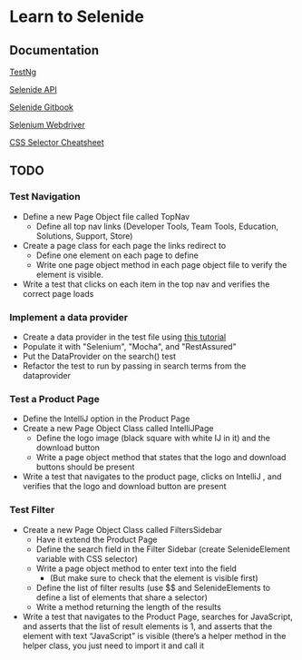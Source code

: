 # Learn to Selenide

## Documentation

[TestNg](https://testng.org/#_testng_xml)

[Selenide API](https://selenide.org/documentation.html)

[Selenide Gitbook](https://selenide.gitbooks.io/user-guide/content/en/selenide-api/selenide.html)

[Selenium Webdriver](https://www.selenium.dev/documentation/webdriver/)

[CSS Selector Cheatsheet](https://www.lambdatest.com/blog/locators-in-selenium-webdriver-with-examples/)

## TODO

### Test Navigation
* Define a new Page Object file called TopNav
    * Define all top nav links (Developer Tools, Team Tools, Education, Solutions, Support, Store)
* Create a page class for each page the links redirect to
    * Define one element on each page to define
    * Write one page object method in each page object file to verify the element is visible.
* Write a test that clicks on each item in the top nav and verifies the correct page loads

### Implement a data provider
* Create a data provider in the test file using [this tutorial](https://toolsqa.com/testng/testng-dataproviders/)
* Populate it with "Selenium", "Mocha", and "RestAssured"
* Put the DataProvider on the search() test
* Refactor the test to run by passing in search terms from the dataprovider

### Test a Product Page
* Define the IntelliJ option in the Product Page
* Create a new Page Object Class called IntelliJPage
    * Define the logo image (black square with white IJ in it) and the download button
    * Write a page object method that states that the logo and download buttons should be present
* Write a test that navigates to the product page, clicks on IntelliJ ,  and verifies that the logo and download button are present


### Test Filter
* Create a new Page Object Class called FiltersSidebar
    * Have it extend the Product Page
    * Define the search field in the Filter Sidebar (create SelenideElement variable with CSS selector)
    * Write a page object method to enter text into the field
        * (But make sure to check that the element is visible first)
    * Define the list of filter results (use $$ and SelenideElements to define a list of elements that share a selector)
    * Write a method returning the length of the results
* Write a test that navigates to the Product Page, searches for JavaScript, and asserts that the list of result elements is 1, and asserts that the element with text “JavaScript” is visible (there’s a helper method in the helper class, you just need to import it and call it



